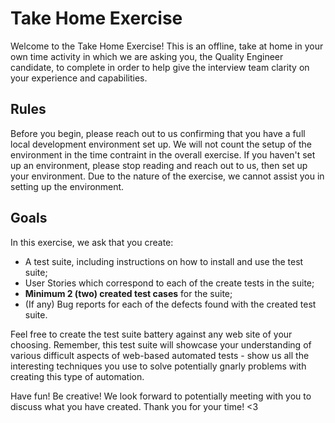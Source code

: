 # Take Home Exercise

Welcome to the Take Home Exercise! This is an offline, take at home in your own time activity in which we are asking you, the Quality Engineer candidate, to complete in order to help give the interview team clarity on your experience and capabilities.

## Rules

Before you begin, please reach out to us confirming that you have a full local development environment set up. We will not count the setup of the environment in the time contraint in the overall exercise. If you haven't set up an environment, please stop reading and reach out to us, then set up your environment. Due to the nature of the exercise, we cannot assist you in setting up the environment. 

## Goals

In this exercise, we ask that you create:

- A test suite, including instructions on how to install and use the test suite;
- User Stories which correspond to each of the create tests in the suite;
- **Minimum 2 (two) created test cases** for the suite;
- (If any) Bug reports for each of the defects found with the created test suite.

Feel free to create the test suite battery against any web site of your choosing. Remember, this test suite will showcase your understanding of various difficult aspects of web-based automated tests - show us all the interesting techniques you use to solve potentially gnarly problems with creating this type of automation.

Have fun! Be creative! We look forward to potentially meeting with you to discuss what you have created. Thank you for your time! <3
